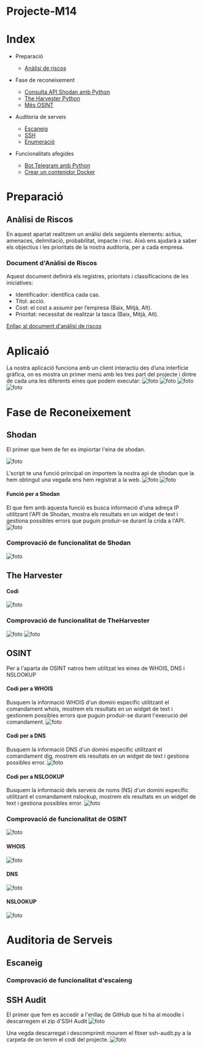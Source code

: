 # Projecte-M14
# Index
- Preparació
  - [Anàlisi de riscos](#anàlisi-de-riscos)
- Fase de reconeixement
  - [Consulta API Shodan amb Python](#eina-api-de-shodan)
  - [The Harvester Python](#the-harvester)
  - [Més OSINT](#més-osint----infoga)

- Auditoria de serveis
  - [Escaneig](#escanneig)
  - [SSH](#ssh-audit)
  - [Enumeració](#enumeració)
- Funcionalitats afegides
  - [Bot Telegram amb Python](#bot-de-telegram)
  - [Crear un contenidor Docker](#contenidor-docker)

# Preparació
## Anàlisi de Riscos
En aquest apartat realitzem un anàlisi dels següents elements: actius, amenaces, delimitació, probabilitat, impacte i risc. Això ens ajudarà a saber els objectius i les prioritats de la nostra auditoria, per a cada empresa.

### Document d'Anàlisi de Riscos

Aquest document definirà els registres, prioritats i classificacions de les iniciatives:

- Identificador: identifica cada cas.
- Títol: acció.
- Cost: el cost a assumir per l’empresa (Baix, Mitjà, Alt).
- Prioritat: necessitat de realitzar la tasca (Baix, Mitjà, Alt).

[Enllaç al document d'anàlisi de riscos](https://docs.google.com/spreadsheets/d/1dkS1hjHjmgNUccRZiNJE737dglgypASPBg6EmL8X3DU/edit?usp=sharing)

# Aplicaió
La nostra aplicació funciona amb un client interactiu des d’una interfície gràfica, on es mostra un primer menú amb les tres part del projecte i dintre de cada una les diferents eines que podem executar:
![foto](/captures/foto1.png)
![foto](/captures/foto2.png)
![foto](/captures/foto3.png)
![foto](/captures/foto4.png)

# Fase de Reconeixement
## Shodan
El primer que hem de fer es impiortar l'eina de shodan. 

![foto](captures/import_shodan.png)

L'script te una funció principal on importem la nostra api de shodan que la hem obtingut una vegada ens hem registrat a la web.
![foto](captures/api.png)
![foto](captures/codi_api.png)

#### Funció per a Shodan
El que fem amb aquesta funció es busca informació d'una adreça IP utilitzant l'API de Shodan, mostra els resultats en un widget de text i gestiona possibles errors que puguin produir-se durant la crida a l'API.
![foto](captures/codi_shodan.png)

### Comprovació de funcionalitat de Shodan
![foto](captures/shodan.png)


## The Harvester
#### Codi
![foto](captures/codi_theHarvester.png)

### Comprovació de funcionalitat de TheHarvester
![foto](captures/theHarvester_terminal.png)
![foto](captures/theHarvester_codi.png)


## OSINT
Per a l'aparta de OSINT natros hem utilitzat les eines de WHOIS, DNS i NSLOOKUP

#### Codi per a WHOIS
Busquem la informació WHOIS d'un domini específic utilitzant el comandament whois, mostrem els resultats en un widget de text i gestionem possibles errors que puguin produir-se durant l'execució del comandament.
![foto](captures/codi_whois.png)

#### Codi per a DNS
Busquem la informació DNS d'un domini específic utilitzant el comandament dig, mostrem els resultats en un widget de text i gestiona possibles error.
![foto](captures/codi_dns.png)

#### Codi per a NSLOOKUP
Busquem la informació dels serveis de noms (NS) d'un domini específic utilitzant el comandament nslookup, mostrem els resultats en un widget de text i gestiona possibles error.
![foto](captures/codi_nslookup.png)


### Comprovació de funcionalitat de OSINT
![foto](captures/osint.png)

#### WHOIS
![foto](captures/whois.png)

#### DNS
![foto](captures/dns.png)

#### NSLOOKUP
![foto](captures/nslookup.png)



# Auditoria de Serveis
## Escaneig
### Comprovació de funcionalitat d'escaieng


## SSH Audit
El primer que fem es accedir a l'enllaç de GitHub que hi ha al moodle i descarregem el zip d'SSH Audit
![foto](captures/ssh-audit.png)

Una vegda descarregat i descomprimit mourem el fitxer ssh-audit.py a la carpeta de on tenim el codi del projecte.
![foto](captures/ssh1.png) 
